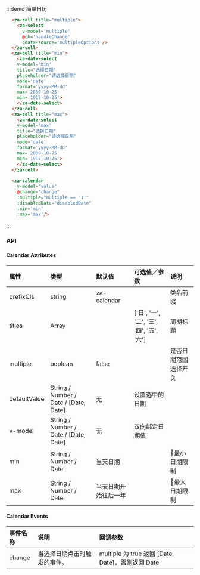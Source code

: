 <script>
export default {
  data() {
    return {
      min: '2018-02-02',
      max: '2018-02-28',
      value: '2018-02-25',
      multiple: 0,
      multipleOptions: [
        { value: '1', label: "true" },
        { value: '0', label: "false" }
      ]
    }
  },
  methods: {
    change(date) {
      console.log(date);
    },
    handleChange(val) {
      this.multiple = !(this.multiple + 1) % 2;
    },
    disabledDate(date) {
      return false;
    }
  },
};
</script>

:::demo 简单日历
```html
  <za-cell title="multiple">
    <za-select
      v-model='multiple'
      @ok='handleChange'
      :data-source='multipleOptions'/>
  </za-cell>
  <za-cell title="min">
    <za-date-select
    v-model='min'
    title="选择日期"
    placeholder="请选择日期"
    mode='date'
    format='yyyy-MM-dd'
    max='2030-10-25'
    min='1917-10-25'>
    </za-date-select>
  </za-cell>
  <za-cell title="max">
    <za-date-select
    v-model='max'
    title="选择日期"
    placeholder="请选择日期"
    mode='date'
    format='yyyy-MM-dd'
    max='2030-10-25'
    min='1917-10-25'>
    </za-date-select>
  </za-cell>
  
  <za-calendar
    v-model='value'
    @change="change"
    :multiple="multiple == '1'"
    :disabledDate="disabledDate" 
    :min='min'
    :max='max'/>
```
:::

### API

#### Calendar Attributes

| 属性 | 类型 | 默认值 | 可选值／参数 | 说明 |
| :--- | :--- | :--- | :--- | :--- |
| prefixCls | string | za-calendar | | 类名前缀 |
| titles | Array | | ['日', '一', '二', '三', '四', '五', '六'] | 周期标题 |
| multiple | boolean | false |  | 是否日期范围选择开关 |
| defaultValue | String / Number / Date / [Date, Date] | 无 | 设置选中的日期 |
| v-model | String / Number / Date / [Date, Date] | 无 | 双向绑定日期值 |
| min | String / Number / Date | 当天日期 |  | 最小日期限制 |
| max | String / Number / Date | 当天日期开始往后一年 |  | 最大日期限制 |

#### Calendar Events
| 事件名称 | 说明 | 回调参数 |
| :--- | :--- | :--- |
| change | 当选择日期点击时触发的事件。| multiple 为 true 返回 [Date, Date]，否则返回 Date |
